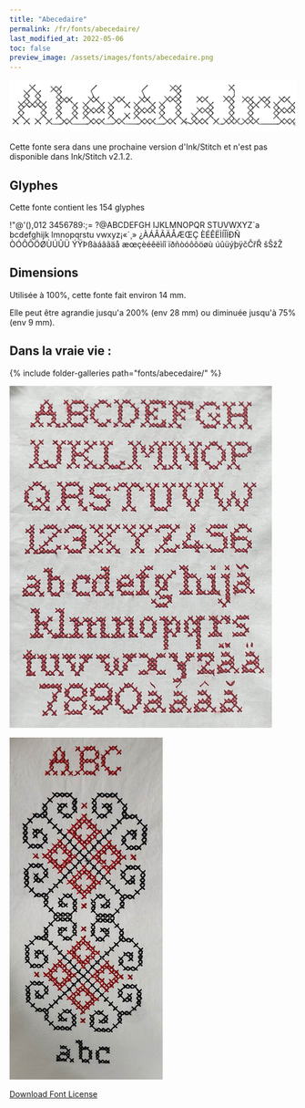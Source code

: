 ```yaml
---
title: "Abecedaire"
permalink: /fr/fonts/abecedaire/
last_modified_at: 2022-05-06
toc: false
preview_image: /assets/images/fonts/abecedaire.png
---
```

![Abecedaire](/assets/images/fonts/abecedaire.png)

Cette fonte sera dans une prochaine version d'Ink/Stitch et n'est pas disponible dans Ink/Stitch v2.1.2.

## Glyphes

Cette fonte contient les 154 glyphes

	
!"@'(),012
3456789:;=
?@ABCDEFGH
IJKLMNOPQR
STUVWXYZ`a
bcdefghijk
lmnopqrstu
vwxyz¡«´¸»
¿ÀÁÂÃÄÅÆŒÇ
ÈÉÊËÌÍÎÏÐÑ
ÒÓÔÕÖØÙÚÛÜ
ÝŸÞßàáâãäå
æœçèéêëìíî
ïðñòóôõöøù
úûüýþÿčČřŘ
šŠžŽ

## Dimensions

Utilisée à 100%, cette fonte fait environ 14 mm.

Elle peut être agrandie jusqu'a 200% (env 28 mm) ou diminuée jusqu'à 75% (env 9 mm).

## Dans la vraie vie :

{% include folder-galleries path="fonts/abecedaire/" %}

![Abecedaire](/assets/images/fonts/abecedaire1.jpg)

![Abecedaire](/assets/images/fonts/abecedaire2.jpg)



[Download Font License](https://github.com/inkstitch/inkstitch/tree/main/fonts/abecedaire/LICENSE)
